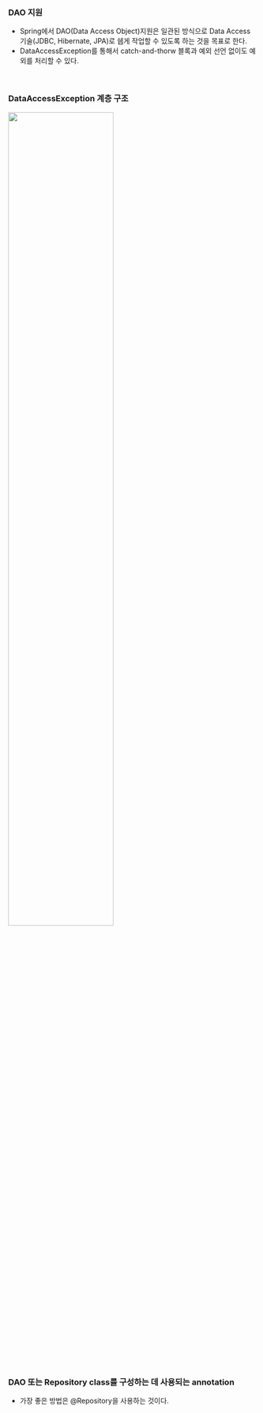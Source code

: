 ### DAO 지원

* Spring에서 DAO(Data Access Object)지원은 일관된 방식으로 Data Access 기술(JDBC, Hibernate, JPA)로 쉡게 작업할 수 있도록 하는 것을 목표로 한다.
* DataAccessException를 통해서 catch-and-thorw 블록과 예외 선언 없이도 예외를 처리할 수 있다.

<br>

### DataAccessException 계층 구조
<img src = "https://user-images.githubusercontent.com/53414240/131298735-5d9777de-f88d-4ddc-bd23-f65041e5f7ee.png" width="65%" height="65%">

<br>

### DAO 또는 Repository class를 구성하는 데 사용되는 annotation

* 가장 좋은 방법은 @Repository을 사용하는 것이다.
